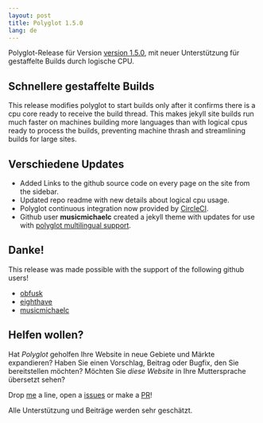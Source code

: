 ```yaml
---
layout: post
title: Polyglot 1.5.0
lang: de
---
```


Polyglot-Release für Version [version 1.5.0](https://rubygems.org/gems/jekyll-polyglot/versions/1.5.0), mit neuer Unterstützung für gestaffelte Builds durch logische CPU.

## Schnellere gestaffelte Builds

This release modifies polyglot to start builds only after it confirms there is a cpu core ready to receive the build thread. This makes jekyll site builds run much faster on machines building more languages than with logical cpus ready to process the builds, preventing machine thrash and streamlining builds for large sites.

## Verschiedene Updates

* Added Links to the github source code on every page on the site from the sidebar.
* Updated repo readme with new details about logical cpu usage.
* Polyglot continuous integration now provided by [CircleCI](https://circleci.com).
* Github user **musicmichaelc** created a jekyll theme with updates for use with [polyglot multilingual support](https://github.com/musicmichaelc/Type-on-Strap).

## Danke!

This release was made possible with the support of the following github users!
* [obfusk](https://github.com/obfusk)
* [eighthave](https://github.com/eighthave)
* [musicmichaelc](https://github.com/musicmichaelc)

## Helfen wollen?

Hat _Polyglot_ geholfen Ihre Website in neue Gebiete und Märkte expandieren?
Haben Sie einen Vorschlag, Beitrag oder Bugfix, den Sie bereitstellen möchten?
Möchten Sie _diese Website_ in Ihre Muttersprache übersetzt sehen?

Drop [me](https://github.com/untra) a line, open a [issues](https://github.com/untra/polyglot/issues) or make a [PR](https://github.com/untra/polyglot/pulls)! 

Alle Unterstützung und Beiträge werden sehr geschätzt.


